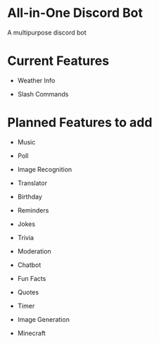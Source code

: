 # All-in-One Discord Bot
A multipurpose discord bot


# Current Features
- Weather Info

- Slash Commands

# Planned Features to add


- Music

- Poll

- Image Recognition

- Translator

- Birthday

- Reminders

- Jokes

- Trivia

- Moderation

- Chatbot

- Fun Facts

- Quotes

- Timer

- Image Generation

- Minecraft 
